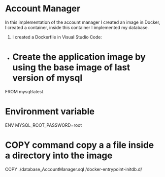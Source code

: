 Account Manager 
====

In this implementation of the account manager I created an image in Docker, I created a container, inside this container I implemented my database.

1. I created a Dockerfile in Visual Studio Code:
* # Create the application image by using the base image of last version of mysql
FROM mysql:latest

# Environment variable 
ENV MYSQL_ROOT_PASSWORD=root

# COPY command copy a a file inside a directory into the image 
COPY ./database_AccountManager.sql /docker-entrypoint-initdb.d/
